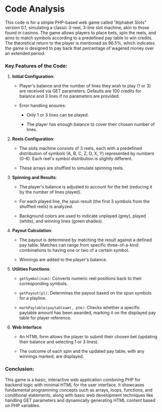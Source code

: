 # Code Analysis

This code is for a simple PHP-based web game called "Alphabet Slots" version 0.1, simulating a classic 3-reel, 3-line slot machine, akin to those found in casinos. The game allows players to place bets, spin the reels, and aims to match symbols according to a predefined pay table to win credits. The theoretical return to the player is mentioned as 96.5%, which indicates the game is designed to pay back that percentage of wagered money over an extended period.



### Key Features of the Code:



1. **Initial Configuration**:

    - Player's balance and the number of lines they wish to play (1 or 3) are received via GET parameters. Defaults are 100 credits for balance and 3 lines if no parameters are provided.

    - Error handling ensures:

        - Only 1 or 3 lines can be played.

        - The player has enough balance to cover their chosen number of lines.



2. **Reels Configuration**:

    - The slots machine consists of 3 reels, each with a predefined distribution of symbols (A, B, C, Z, D, X, Y) represented by numbers (0-6). Each reel's symbol distribution is slightly different.

    - These arrays are shuffled to simulate spinning reels.



3. **Spinning and Results**:

    - The player's balance is adjusted to account for the bet (reducing it by the number of lines played).

    - For each played line, the spun result (the first 3 symbols from the shuffled reels) is analyzed.

    - Background colors are used to indicate unplayed (grey), played (white), and winning lines (green shades).



4. **Payout Calculation**:

    - The payout is determined by matching the result against a defined pay table. Matches can range from specific three-of-a-kind combinations to having one or two of a certain symbol.

    - Winnings are added to the player's balance.



5. **Utilities Functions**:

    - `getSymbol(num)`: Converts numeric reel positions back to their corresponding symbols.

    - `getPayout(pl)`: Determines the payout based on the spun symbols for a playline.

    - `markPaytable(paytableamt, ptm)`: Checks whether a specific paytable amount has been awarded, marking it on the displayed pay table for player reference.



6. **Web Interface**:

    - An HTML form allows the player to submit their chosen bet (updating their balance and selecting 1 or 3 lines).

    - The outcome of each spin and the updated pay table, with any winnings marked, are displayed.



### Conclusion:



This game is a basic, interactive web application combining PHP for backend logic with minimal HTML for the user interface. It showcases fundamental programming concepts such as arrays, loops, functions, and conditional statements, along with basic web development techniques like handling GET parameters and dynamically generating HTML content based on PHP variables.